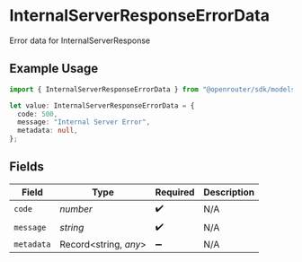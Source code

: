 # InternalServerResponseErrorData

Error data for InternalServerResponse

## Example Usage

```typescript
import { InternalServerResponseErrorData } from "@openrouter/sdk/models";

let value: InternalServerResponseErrorData = {
  code: 500,
  message: "Internal Server Error",
  metadata: null,
};
```

## Fields

| Field                 | Type                  | Required              | Description           |
| --------------------- | --------------------- | --------------------- | --------------------- |
| `code`                | *number*              | :heavy_check_mark:    | N/A                   |
| `message`             | *string*              | :heavy_check_mark:    | N/A                   |
| `metadata`            | Record<string, *any*> | :heavy_minus_sign:    | N/A                   |